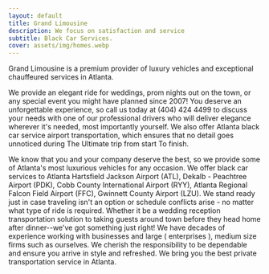 ```yaml
---
layout: default
title: Grand Limousine
description: We focus on satisfaction and service
subtitle: Black Car Services. 
cover: assets/img/homes.webp
---
```


Grand Limousine is a premium provider of luxury vehicles and exceptional chauffeured services in Atlanta.

We provide an elegant ride for weddings, prom nights out on the town, or any special event you might have planned since 2007! You deserve an unforgettable experience, so call us today at (404) 424 4499 to discuss your needs with one of our professional drivers who will deliver elegance wherever it's needed, most importantly yourself.
We also offer Atlanta black car service airport transportation, which ensures that no detail goes unnoticed during The Ultimate trip from start To finish.

We know that you and your company deserve the best, so we provide some of Atlanta's most luxurious vehicles for any occasion. We offer black car services to Atlanta Hartsfield Jackson Airport (ATL), Dekalb - Peachtree Airport (PDK), Cobb County International Airport (RYY), Atlanta Regional Falcon Field Airport (FFC), Gwinnett County Airport (LZU). We stand ready just in case traveling isn't an option or schedule conflicts arise - no matter what type of ride is required. Whether it be a wedding reception transportation solution to taking guests around town before they head home after dinner--we've got something just right! We have decades of experience working with businesses and large ( enterprises ), medium size firms such as ourselves. We cherish the responsibility to be dependable and ensure you arrive in style and refreshed. We bring you the best private transportation service in Atlanta.